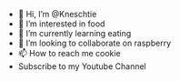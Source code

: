 - 👋 Hi, I’m @Kneschtie
- 👀 I’m interested in food
- 🌱 I’m currently learning eating
- 💞️ I’m looking to collaborate on raspberry
- 📫 How to reach me cookie
- Subscribe to my Youtube Channel
<!---
Kneschtie/Kneschtie is a ✨ special ✨ repository because its `README.md` (this file) appears on your GitHub profile.
You can click the Preview link to take a look at your changes.
--->
